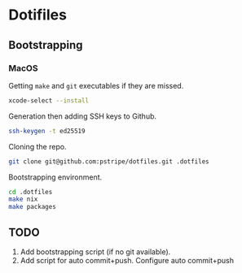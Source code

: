 # Dotifiles

## Bootstrapping
### MacOS
Getting `make` and `git` executables if they are missed.
```sh
xcode-select --install
```

Generation then adding SSH keys to Github.
```sh
ssh-keygen -t ed25519
```

Cloning the repo.
```sh
git clone git@github.com:pstripe/dotfiles.git .dotfiles
```

Bootstrapping environment.
```sh
cd .dotfiles
make nix
make packages
```

## TODO
1. Add bootstrapping script (if no git available).
2. Add script for auto commit+push. Configure auto commit+push
